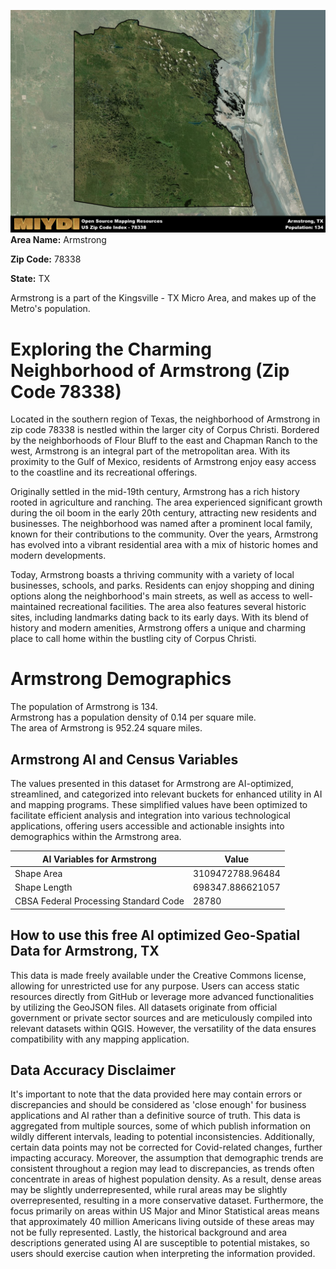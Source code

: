 ![Image Alt Text](../_images/78338.png)
**Area Name:** Armstrong

**Zip Code:** 78338

**State:** TX

Armstrong is a part of the Kingsville - TX Micro Area, and makes up  of the Metro's population.  

# Exploring the Charming Neighborhood of Armstrong (Zip Code 78338)  

Located in the southern region of Texas, the neighborhood of Armstrong in zip code 78338 is nestled within the larger city of Corpus Christi. Bordered by the neighborhoods of Flour Bluff to the east and Chapman Ranch to the west, Armstrong is an integral part of the metropolitan area. With its proximity to the Gulf of Mexico, residents of Armstrong enjoy easy access to the coastline and its recreational offerings.

Originally settled in the mid-19th century, Armstrong has a rich history rooted in agriculture and ranching. The area experienced significant growth during the oil boom in the early 20th century, attracting new residents and businesses. The neighborhood was named after a prominent local family, known for their contributions to the community. Over the years, Armstrong has evolved into a vibrant residential area with a mix of historic homes and modern developments.

Today, Armstrong boasts a thriving community with a variety of local businesses, schools, and parks. Residents can enjoy shopping and dining options along the neighborhood's main streets, as well as access to well-maintained recreational facilities. The area also features several historic sites, including landmarks dating back to its early days. With its blend of history and modern amenities, Armstrong offers a unique and charming place to call home within the bustling city of Corpus Christi.

# Armstrong Demographics

The population of Armstrong is 134.  
Armstrong has a population density of 0.14 per square mile.  
The area of Armstrong is 952.24 square miles.  

## Armstrong AI and Census Variables

The values presented in this dataset for Armstrong are AI-optimized, streamlined, and categorized into relevant buckets for enhanced utility in AI and mapping programs. These simplified values have been optimized to facilitate efficient analysis and integration into various technological applications, offering users accessible and actionable insights into demographics within the Armstrong area.

| AI Variables for Armstrong | Value |
|-------------|-------|
| Shape Area | 3109472788.96484 |
| Shape Length | 698347.886621057 |
| CBSA Federal Processing Standard Code | 28780 |

## How to use this free AI optimized Geo-Spatial Data for Armstrong, TX

This data is made freely available under the Creative Commons license, allowing for unrestricted use for any purpose. Users can access static resources directly from GitHub or leverage more advanced functionalities by utilizing the GeoJSON files. All datasets originate from official government or private sector sources and are meticulously compiled into relevant datasets within QGIS. However, the versatility of the data ensures compatibility with any mapping application.

## Data Accuracy Disclaimer
It's important to note that the data provided here may contain errors or discrepancies and should be considered as 'close enough' for business applications and AI rather than a definitive source of truth. This data is aggregated from multiple sources, some of which publish information on wildly different intervals, leading to potential inconsistencies. Additionally, certain data points may not be corrected for Covid-related changes, further impacting accuracy. Moreover, the assumption that demographic trends are consistent throughout a region may lead to discrepancies, as trends often concentrate in areas of highest population density. As a result, dense areas may be slightly underrepresented, while rural areas may be slightly overrepresented, resulting in a more conservative dataset. Furthermore, the focus primarily on areas within US Major and Minor Statistical areas means that approximately 40 million Americans living outside of these areas may not be fully represented. Lastly, the historical background and area descriptions generated using AI are susceptible to potential mistakes, so users should exercise caution when interpreting the information provided.
